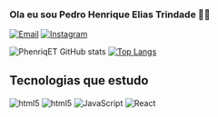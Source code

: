 ### Ola eu sou Pedro Henrique Elias Trindade 👋🏿

[![Email](https://img.shields.io/badge/Gmail-D14836?style=for-the-badge&logo=gmail&logoColor=white)](pedrohenriqueeliastrindade1@gmail.com)
[![Instagram](https://img.shields.io/badge/Instagram-E4405F?style=for-the-badge&logo=instagram&logoColor=white)](https://www.instagram.com/pedrao.png/)

![PhenriqET GitHub stats](https://github-readme-stats.vercel.app/api?username=PhenriqET&show_icons=true&theme=dark)
[![Top Langs](https://github-readme-stats.vercel.app/api/top-langs/?username=PhenriqET&layout=donut-vertical)](https://github.com/PhenriqET/github-readme-stats)

## Tecnologias que estudo
<div style="display: inline_block>
  <img align='center' alt="html5" src="https://img.shields.io/badge/HTML5-E34F26?style=for-the-badge&logo=html5&logoColor=white" />

  <img align='center' alt="html5" src="https://img.shields.io/badge/HTML5-E34F26?style=for-the-badge&logo=html5&logoColor=white" />
  <img align='center' alt="html5" src="https://img.shields.io/badge/CSS-239120?&style=for-the-badge&logo=css3&logoColor=white" />
  <img align='center' alt="JavaScript" src="https://img.shields.io/badge/JavaScript-F7DF1E?style=for-the-badge&logo=javascript&logoColor=black" />
  <img align='center' alt="React" src="https://img.shields.io/badge/React-20232A?style=for-the-badge&logo=react&logoColor=61DAFB" />
  
</div>
